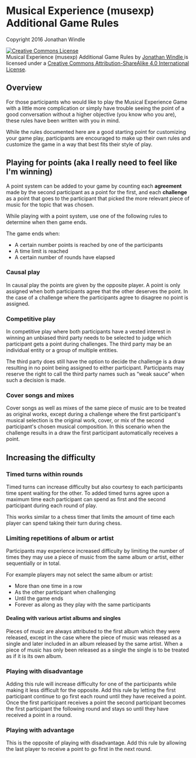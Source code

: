 # Musical Experience (musexp) Additional Game Rules

Copyright 2016 Jonathan Windle

<a rel="license" href="http://creativecommons.org/licenses/by-sa/4.0/">
    <img alt="Creative Commons License" style="border-width:0"
        src="https://i.creativecommons.org/l/by-sa/4.0/88x31.png" />
</a><br />
<span xmlns:dct="http://purl.org/dc/terms/"
    href="http://purl.org/dc/dcmitype/Text" property="dct:title" rel="dct:type">
        Musical Experience (musexp) Additional Game Rules
</span>
by
<a xmlns:cc="http://creativecommons.org/ns#"
    href="https://githubhttps://github.com/jonathan.com/jonathanwindle/musexp"
    property="cc:attributionName" rel="cc:attributionURL">
        Jonathan Windle
</a>
is licensed under a
<a rel="license" href="http://creativecommons.org/licenses/by-sa/4.0/">
    Creative Commons Attribution-ShareAlike 4.0 International License</a>.

## Overview

For those participants who would like to play the Musical Experience Game with a
little more complication or simply have trouble seeing the point of a good
conversation without a higher objective (you know who you are), these rules have
been written with you in mind.

While the rules documented here are a good starting point for customizing your
game play, participants are encouraged to make up their own rules and customize
the game in a way that best fits their style of play.

## Playing for points (aka I really need to feel like I'm winning)

A point system can be added to your game by counting each **agreement** made by
the second participant as a point for the first, and each **challenge** as a
point that goes to the participant that picked the more relevant piece of music
for the topic that was chosen.

While playing with a point system, use one of the following rules to determine
when then game ends.

The game ends when:

* A certain number points is reached by one of the participants
* A time limit is reached
* A certain number of rounds have elapsed

### Causal play

In causal play the points are given by the opposite player. A point is only
assigned when both participants agree that the other deserves the point. In the
case of a challenge where the participants agree to disagree no point is
assigned.

### Competitive play

In competitive play where both participants have a vested interest in winning
an unbiased third party needs to be selected to judge which participant gets a
point during challenges. The third party may be an individual entity or a group
of multiple entities.

The third party does still have the option to decide the challenge is a draw
resulting in no point being assigned to either participant. Participants may
reserve the right to call the third party names such as “weak sauce” when such
a decision is made.

### Cover songs and mixes

Cover songs as well as mixes of the same piece of music are to be treated as
original works, except during a challenge where the first participant's musical
selection is the original work, cover, or mix of the second participant's chosen
musical composition. In this scenario when the challenge results in a draw the
first participant automatically receives a point.

## Increasing the difficulty

### Timed turns within rounds

Timed turns can increase difficulty but also courtesy to each participants time
spent waiting for the other. To added timed turns agree upon a maximum time
each participant can spend as first and the second participant during each
round of play.

This works similar to a chess timer that limits the amount of time each player
can spend taking their turn during chess.

### Limiting repetitions of album or artist

Participants may experience increased difficulty by limiting the number of times
they may use a piece of music from the same album or artist, either sequentially
or in total.

For example players may not select the same album or artist:

* More than one time in a row
* As the other participant when challenging
* Until the game ends
* Forever as along as they play with the same participants

#### Dealing with various artist albums and singles

Pieces of music are always attributed to the first album which they were
released, except in the case where the piece of music was released as a single
and later included in an album released by the same artist. When a piece of
music has only been released as a single the single is to be treated as if it is
its own album.

### Playing with disadvantage

Adding this rule will increase difficulty for one of the participants while
making it less difficult for the opposite. Add this rule by letting the first
participant continue to go first each round until they have received a point.
Once the first participant receives a point the second participant becomes the
first participant the following round and stays so until they have received a
point in a round.

### Playing with advantage

This is the opposite of playing with disadvantage. Add this rule by allowing
the last player to receive a point to go first in the next round.

